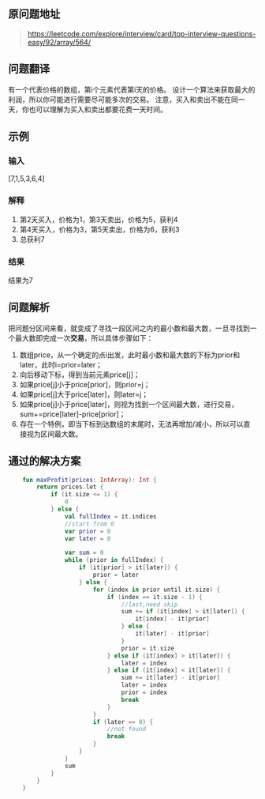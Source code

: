 ## 原问题地址
>https://leetcode.com/explore/interview/card/top-interview-questions-easy/92/array/564/

## 问题翻译
有一个代表价格的数组，第i个元素代表第i天的价格。
设计一个算法来获取最大的利润，所以你可能进行需要尽可能多次的交易。
注意，买入和卖出不能在同一天，你也可以理解为买入和卖出都要花费一天时间。

## 示例
### 输入
[7,1,5,3,6,4]
### 解释
1. 第2天买入，价格为1，第3天卖出，价格为5，获利4
2. 第4天买入，价格为3，第5天卖出，价格为6，获利3
3. 总获利7
### 结果
结果为7

## 问题解析
把问题分区间来看，就变成了寻找一段区间之内的最小数和最大数，一旦寻找到一个最大数即完成一次**交易**，所以具体步骤如下：
1. 数组price，从一个确定的点i出发，此时最小数和最大数的下标为prior和later，此时i=prior=later；
2. 向后移动下标，得到当前元素price[j]；
3. 如果price[j]小于price[prior]，则prior=j；
4. 如果price[j]大于price[later]，则later=j；
5. 如果price[j]小于price[later]，则视为找到一个区间最大数，进行交易，sum+=price[later]-price[prior]；
6. 存在一个特例，即当下标到达数组的末尾时，无法再增加/减小，所以可以直接视为区间最大数。

## 通过的解决方案
```kotlin
    fun maxProfit(prices: IntArray): Int {
        return prices.let {
            if (it.size <= 1) {
                0
            } else {
                val fullIndex = it.indices
                //start from 0
                var prior = 0
                var later = 0

                var sum = 0
                while (prior in fullIndex) {
                    if (it[prior] > it[later]) {
                        prior = later
                    } else {
                        for (index in prior until it.size) {
                            if (index == it.size - 1) {
                                //last,need skip
                                sum += if (it[index] > it[later]) {
                                    it[index] - it[prior]
                                } else {
                                    it[later] - it[prior]
                                }
                                prior = it.size
                            } else if (it[index] > it[later]) {
                                later = index
                            } else if (it[index] < it[later]) {
                                sum += it[later] - it[prior]
                                later = index
                                prior = index
                                break
                            }
                        }
                        if (later == 0) {
                            //not found
                            break
                        }
                    }
                }
                sum
            }
        }
    }
```
